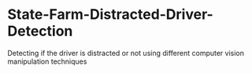 # State-Farm-Distracted-Driver-Detection
Detecting if the driver is distracted or not using different computer vision manipulation techniques  
